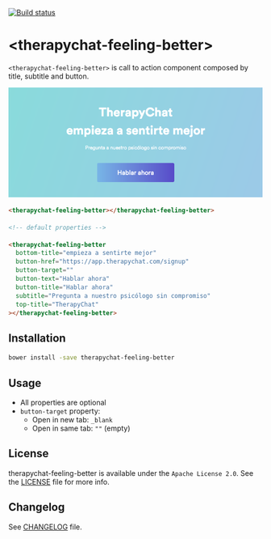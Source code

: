 [![Build status](https://travis-ci.org/TherapyChat/therapychat-feeling-better.svg?branch=master)](https://travis-ci.org/TherapyChat/therapychat-feeling-better)

# &lt;therapychat-feeling-better&gt;

`<therapychat-feeling-better>` is call to action component composed by title, subtitle and button.

![Sample](sample.png)

<!---
```
<custom-element-demo>
  <template>
    <script src="../webcomponentsjs/webcomponents-lite.js"></script>
    <link rel="import" href="therapychat-feeling-better.html">
    <therapychat-feeling-better></therapychat-feeling-better>
  </template>
</custom-element-demo>
```
-->
```html
<therapychat-feeling-better></therapychat-feeling-better>

<!-- default properties -->

<therapychat-feeling-better
  bottom-title="empieza a sentirte mejor"
  button-href="https://app.therapychat.com/signup"
  button-target=""
  button-text="Hablar ahora"
  button-title="Hablar ahora"
  subtitle="Pregunta a nuestro psicólogo sin compromiso"
  top-title="TherapyChat"
></therapychat-feeling-better>
```

## Installation

```bash
bower install -save therapychat-feeling-better
```

## Usage

* All properties are optional
* `button-target` property:
  * Open in new tab: `_blank`
  * Open in same tab: `""` (empty)

## License

therapychat-feeling-better is available under the `Apache License 2.0`. See the [LICENSE](./LICENSE) file for more info.

## Changelog

See [CHANGELOG](./CHANGELOG) file.
